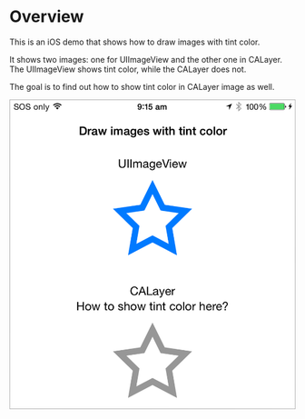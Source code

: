 # Overview

This is an iOS demo that shows how to draw images with tint color.

It shows two images: one for UIImageView and the other one in CALayer.
The UIImageView  shows tint color, while the CALayer does not.

The goal is to find out how to show tint color in CALayer image as well.

<img src='https://raw.githubusercontent.com/exchangegroup/calayer-with-tint-colored-image/master/graphics/ca_layer_tint_color_demo_ios.png?v=2' width='621' alt='Show image with tint color on iOS'>


